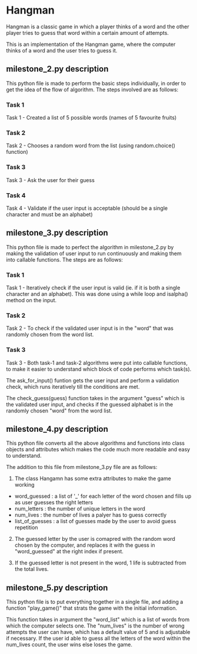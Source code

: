 # Hangman
Hangman is a classic game in which a player thinks of a word and the other player tries to guess that word within a certain amount of attempts.

This is an implementation of the Hangman game, where the computer thinks of a word and the user tries to guess it.

## milestone_2.py description
This python file is made to perform the basic steps individually, in order to get the idea of the flow of algorithm. The steps involved are as follows:
### Task 1
Task 1 - Created a list of 5 possible words (names of 5 favourite fruits)

### Task 2
Task 2 - Chooses a random word from the list (using random.choice() function)

### Task 3
Task 3 - Ask the user for their guess

### Task 4
Task 4 - Validate if the user input is acceptable (should be a single character and must be an alphabet)

## milestone_3.py description
This python file is made to perfect the algorithm in milestone_2.py by making the validation of user input to run continuously and making them into callable functions. The steps are as follows:

### Task 1
Task 1 - Iteratively check if the user input is valid (ie. if it is both a single character and an alphabet). This was done using a while loop and isalpha() method on the input.

### Task 2
Task 2 - To check if the validated user input is in the "word" that was randomly chosen from the word list.

### Task 3
Task 3 - Both task-1 and task-2 algorithms were put into callable functions, to make it easier to understand which block of code performs which task(s). 

The ask_for_input() funtion gets the user input and perform a validation check, which runs iteratively till the conditions are met.

The check_guess(guess) function takes in the argument "guess" which is the validated user input, and checks if the guessed alphabet is in the randomly chosen "word" from the word list.

## milestone_4.py description
This python file converts all the above algorithms and functions into class objects and attributes which makes the code much more readable and easy to understand.

The addition to this file from milestone_3.py file are as follows:

1. The class Hangamn has some extra attributes to make the game working
- word_guessed    : a list of '_' for each letter of the word chosen and fills up as user guesses the right letters
- num_letters     : the number of unique letters in the word
- num_lives       : the number of lives a palyer has to guess correctly
- list_of_guesses : a list of guesses made by the user to avoid guess repetition

2. The guessed letter by the user is comapred with the random word chosen by the computer, and replaces it with the guess in "word_guessed" at the right index if present.

3. If the guessed letter is not present in the word, 1 life is subtracted from the total lives.

## milestone_5.py description
This python file is to put everything together in a single file, and adding a function "play_game()" that strats the game with the initial information. 

This function takes in argument the "word_list" which is a list of words from which the computer selects one. The "num_lives" is the number of wrong attempts the user can have, which has a default value of 5 and is adjustable if necessary. If the user id able to guess all the letters of the word within the num_lives count, the user wins else loses the game.